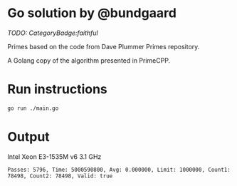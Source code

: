 # Go solution by @bundgaard

*TODO: CategoryBadge:faithful*

Primes based on the code from Dave Plummer Primes repository.

A Golang copy of the algorithm presented in PrimeCPP.

# Run instructions

```bash
go run ./main.go
```

# Output
Intel Xeon E3-1535M v6 3.1 GHz

```
Passes: 5796, Time: 5000590800, Avg: 0.000000, Limit: 1000000, Count1: 78498, Count2: 78498, Valid: true
```

